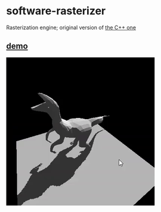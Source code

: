 # software-rasterizer
Rasterization engine; original version of [the C++ one](https://github.com/JentGent/cpp-software-rasterizer)

## [demo](https://rawcdn.githack.com/JentGent/software-rasterizer/9207ea4e254607beabaae6bf173ac387fceb5867/bruh.html?min=1)
![demo](https://github.com/JentGent/software-rasterizer/blob/main/dinosaur.gif)
